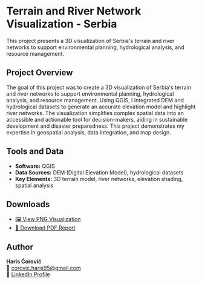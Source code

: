 # Terrain and River Network Visualization - Serbia

This project presents a 3D visualization of Serbia's terrain and river networks to support environmental planning, hydrological analysis, and resource management.

## Project Overview

The goal of this project was to create a 3D visualization of Serbia's terrain and river networks to support environmental planning, hydrological analysis, and resource management. Using QGIS, I integrated DEM and hydrological datasets to generate an accurate elevation model and highlight river networks. The visualization simplifies complex spatial data into an accessible and actionable tool for decision-makers, aiding in sustainable development and disaster preparedness. This project demonstrates my expertise in geospatial analysis, data integration, and map design.

## Tools and Data

- **Software:** QGIS  
- **Data Sources:** DEM (Digital Elevation Model), hydrological datasets  
- **Key Elements:** 3D terrain model, river networks, elevation shading, spatial analysis  

## Downloads

- [🖼️ View PNG Visualization](./serbia_terrain_river.png)  
- [📄 Download PDF Report](./serbia_terrain_river.pdf)  

## Author

**Haris Ćorović**  
📧 corovic.haris95@gmail.com  
🔗 [LinkedIn Profile](https://www.linkedin.com/in/haris-corovic-21a6b6233/)
